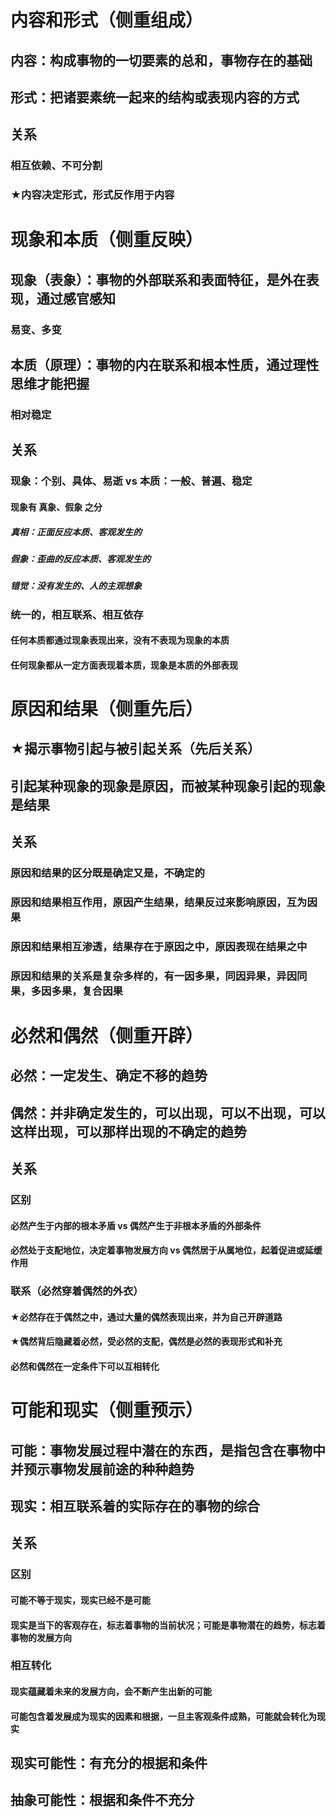 # 内容和形式（侧重组成）
## 内容：构成事物的一切要素的总和，事物存在的基础
## 形式：把诸要素统一起来的结构或表现内容的方式
## 关系
### 相互依赖、不可分割
### ★内容决定形式，形式反作用于内容
# 现象和本质（侧重反映）
## 现象（表象）：事物的外部联系和表面特征，是外在表现，通过感官感知
### 易变、多变
## 本质（原理）：事物的内在联系和根本性质，通过理性思维才能把握
### 相对稳定
## 关系
### 现象：个别、具体、易逝  vs  本质：一般、普遍、稳定
#### 现象有 真象、假象 之分
##### 真相：正面反应本质、客观发生的
##### 假象：歪曲的反应本质、客观发生的
##### 错觉：没有发生的、人的主观想象
### 统一的，相互联系、相互依存
#### 任何本质都通过现象表现出来，没有不表现为现象的本质
#### 任何现象都从一定方面表现着本质，现象是本质的外部表现
# 原因和结果（侧重先后）
## ★揭示事物引起与被引起关系（先后关系）
## 引起某种现象的现象是原因，而被某种现象引起的现象是结果
## 关系
### 原因和结果的区分既是确定又是，不确定的
### 原因和结果相互作用，原因产生结果，结果反过来影响原因，互为因果
### 原因和结果相互渗透，结果存在于原因之中，原因表现在结果之中
### 原因和结果的关系是复杂多样的，有一因多果，同因异果，异因同果，多因多果，复合因果
# 必然和偶然（侧重开辟）
## 必然：一定发生、确定不移的趋势
## 偶然：并非确定发生的，可以出现，可以不出现，可以这样出现，可以那样出现的不确定的趋势
## 关系
### 区别
#### 必然产生于内部的根本矛盾 vs 偶然产生于非根本矛盾的外部条件
#### 必然处于支配地位，决定着事物发展方向 vs 偶然居于从属地位，起着促进或延缓作用
### 联系（必然穿着偶然的外衣）
#### ★必然存在于偶然之中，通过大量的偶然表现出来，并为自己开辟道路
#### ★偶然背后隐藏着必然，受必然的支配，偶然是必然的表现形式和补充
#### 必然和偶然在一定条件下可以互相转化
# 可能和现实（侧重预示）
## 可能：事物发展过程中潜在的东西，是指包含在事物中并预示事物发展前途的种种趋势
## 现实：相互联系着的实际存在的事物的综合
## 关系
### 区别
#### 可能不等于现实，现实已经不是可能
#### 现实是当下的客观存在，标志着事物的当前状况；可能是事物潜在的趋势，标志着事物的发展方向
### 相互转化
#### 现实蕴藏着未来的发展方向，会不断产生出新的可能
#### 可能包含着发展成为现实的因素和根据，一旦主客观条件成熟，可能就会转化为现实
## 现实可能性：有充分的根据和条件
## 抽象可能性：根据和条件不充分